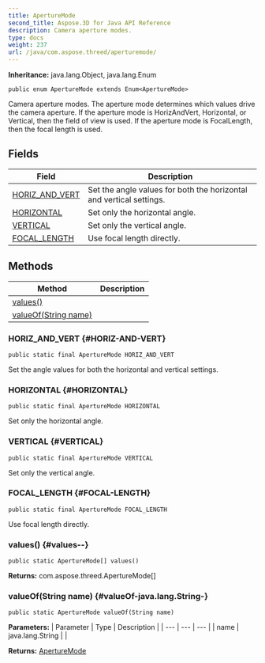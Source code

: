 ```yaml
---
title: ApertureMode
second_title: Aspose.3D for Java API Reference
description: Camera aperture modes.
type: docs
weight: 237
url: /java/com.aspose.threed/aperturemode/
---
```


**Inheritance:**
java.lang.Object, java.lang.Enum
```
public enum ApertureMode extends Enum<ApertureMode>
```

Camera aperture modes. The aperture mode determines which values drive the camera aperture. If the aperture mode is HorizAndVert, Horizontal, or Vertical, then the field of view is used. If the aperture mode is FocalLength, then the focal length is used.
## Fields

| Field | Description |
| --- | --- |
| [HORIZ_AND_VERT](#HORIZ-AND-VERT) | Set the angle values for both the horizontal and vertical settings. |
| [HORIZONTAL](#HORIZONTAL) | Set only the horizontal angle. |
| [VERTICAL](#VERTICAL) | Set only the vertical angle. |
| [FOCAL_LENGTH](#FOCAL-LENGTH) | Use focal length directly. |
## Methods

| Method | Description |
| --- | --- |
| [values()](#values--) |  |
| [valueOf(String name)](#valueOf-java.lang.String-) |  |
### HORIZ_AND_VERT {#HORIZ-AND-VERT}
```
public static final ApertureMode HORIZ_AND_VERT
```


Set the angle values for both the horizontal and vertical settings.

### HORIZONTAL {#HORIZONTAL}
```
public static final ApertureMode HORIZONTAL
```


Set only the horizontal angle.

### VERTICAL {#VERTICAL}
```
public static final ApertureMode VERTICAL
```


Set only the vertical angle.

### FOCAL_LENGTH {#FOCAL-LENGTH}
```
public static final ApertureMode FOCAL_LENGTH
```


Use focal length directly.

### values() {#values--}
```
public static ApertureMode[] values()
```




**Returns:**
com.aspose.threed.ApertureMode[]
### valueOf(String name) {#valueOf-java.lang.String-}
```
public static ApertureMode valueOf(String name)
```




**Parameters:**
| Parameter | Type | Description |
| --- | --- | --- |
| name | java.lang.String |  |

**Returns:**
[ApertureMode](../../com.aspose.threed/aperturemode)
